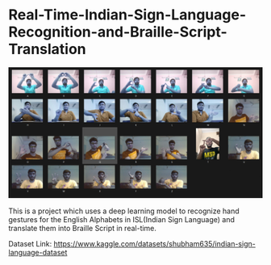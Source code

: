 # Real-Time-Indian-Sign-Language-Recognition-and-Braille-Script-Translation

![Picture](AllSigns.jpg)

This is a project which uses a deep learning model to recognize hand gestures for the English Alphabets in ISL(Indian Sign Language) and translate them into Braille Script in real-time.

Dataset Link: https://www.kaggle.com/datasets/shubham635/indian-sign-language-dataset

